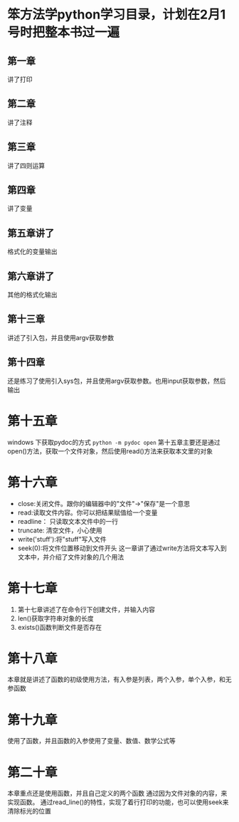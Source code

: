 # 笨方法学python学习目录，计划在2月1号时把整本书过一遍

## 第一章
讲了打印
## 第二章
讲了注释
## 第三章
讲了四则运算
## 第四章
讲了变量
## 第五章讲了
格式化的变量输出
## 第六章讲了
其他的格式化输出
## 第十三章
讲述了引入包，并且使用argv获取参数
## 第十四章
还是练习了使用引入sys包，并且使用argv获取参数。也用input获取参数，然后输出
# 第十五章
windows 下获取pydoc的方式
`python -m pydoc open`
第十五章主要还是通过open()方法，获取一个文件对象，然后使用read()方法来获取本文里的对象
# 第十六章
- close:关闭文件。跟你的编辑器中的"文件"->"保存"是一个意思
- read:读取文件内容。你可以把结果赋值给一个变量
- readline： 只读取文本文件中的一行
- truncate: 清空文件，小心使用
- write('stuff'):将"stuff"写入文件
- seek(0):将文件位置移动到文件开头
这一章讲了通过write方法将文本写入到文本中，并介绍了文件对象的几个用法

# 第十七章
1. 第十七章讲述了在命令行下创建文件，并输入内容
2. len()获取字符串对象的长度
3. exists()函数判断文件是否存在
# 第十八章
本章就是讲述了函数的初级使用方法，有入参是列表，两个入参，单个入参，和无参函数

# 第十九章
使用了函数，并且函数的入参使用了变量、数值、数学公式等

# 第二十章
本章重点还是使用函数，并且自己定义的两个函数
通过因为文件对象的内容，来实现函数。
通过read_line()的特性，实现了着行打印的功能，也可以使用seek来清除标光的位置
